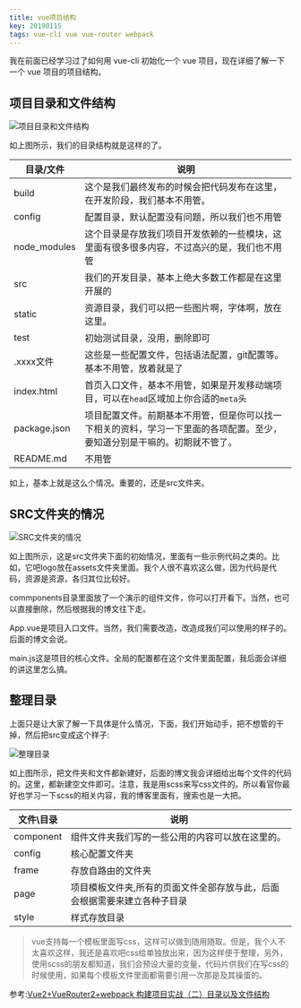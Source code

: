 ```yaml
---
title: vue项目结构
key: 20190115
tags: vue-cli vue vue-router webpack
---
```


我在前面已经学习过了如何用 vue-cli 初始化一个 vue 项目，现在详细了解一下一个 vue 项目的项目结构。

<!--more-->

## 项目目录和文件结构

![项目目录和文件结构](https://wx1.sinaimg.cn/large/a5caea9fgy1g1746ordilj20820aw74h.jpg)

如上图所示，我们的目录结构就是这样的了。

<div class="table-box"><table>
<thead>
<tr>
  <th>目录/文件</th>
  <th>说明</th>
</tr>
</thead>
<tbody><tr>
  <td>build</td>
  <td>这个是我们最终发布的时候会把代码发布在这里，在开发阶段，我们基本不用管。</td>
</tr>
<tr>
  <td>config</td>
  <td>配置目录，默认配置没有问题，所以我们也不用管</td>
</tr>
<tr>
  <td>node_modules</td>
  <td>这个目录是存放我们项目开发依赖的一些模块，这里面有很多很多内容，不过高兴的是，我们也不用管</td>
</tr>
<tr>
  <td>src</td>
  <td>我们的开发目录，基本上绝大多数工作都是在这里开展的</td>
</tr>
<tr>
  <td>static</td>
  <td>资源目录，我们可以把一些图片啊，字体啊，放在这里。</td>
</tr>
<tr>
  <td>test</td>
  <td>初始测试目录，没用，删除即可</td>
</tr>
<tr>
  <td>.xxxx文件</td>
  <td>这些是一些配置文件，包括语法配置，git配置等。基本不用管，放着就是了</td>
</tr>
<tr>
  <td>index.html</td>
  <td>首页入口文件，基本不用管，如果是开发移动端项目，可以在<code>head</code>区域加上你合适的<code>meta</code>头</td>
</tr>
<tr>
  <td>package.json</td>
  <td>项目配置文件。前期基本不用管，但是你可以找一下相关的资料，学习一下里面的各项配置。至少，要知道分别是干嘛的。初期就不管了。</td>
</tr>
<tr>
  <td>README.md</td>
  <td>不用管</td>
</tr>
</tbody>
</table>
</div>

如上，基本上就是这么个情况。重要的，还是src文件夹。

## SRC文件夹的情况

![SRC文件夹的情况](https://wx1.sinaimg.cn/large/a5caea9fgy1g174d9xhxyj208g05raa1.jpg)

如上图所示，这是src文件夹下面的初始情况，里面有一些示例代码之类的。比如，它吧logo放在assets文件夹里面。我个人很不喜欢这么做，因为代码是代码，资源是资源，各归其位比较好。

commponents目录里面放了一个演示的组件文件，你可以打开看下。当然，也可以直接删除，然后根据我的博文往下走。

App.vue是项目入口文件。当然，我们需要改造，改造成我们可以使用的样子的。后面的博文会说。

main.js这是项目的核心文件。全局的配置都在这个文件里面配置，我后面会详细的讲这里怎么搞。

## 整理目录

上面只是让大家了解一下具体是什么情况，下面，我们开始动手，把不想管的干掉，然后把src变成这个样子:

![整理目录](https://wx1.sinaimg.cn/large/a5caea9fgy1g174nwvbxsj208j0cv3yq.jpg)

如上图所示，把文件夹和文件都新建好，后面的博文我会详细给出每个文件的代码的。这里，都新建空文件即可。注意，我是用scss来写css文件的。所以看官你最好也学习一下scss的相关内容，我的博客里面有，搜索也是一大把。

<div class="table-box"><table>
<thead>
<tr>
  <th>文件\目录</th>
  <th>说明</th>
</tr>
</thead>
<tbody><tr>
  <td>component</td>
  <td>组件文件夹我们写的一些公用的内容可以放在这里的。</td>
</tr>
<tr>
  <td>config</td>
  <td>核心配置文件夹</td>
</tr>
<tr>
  <td>frame</td>
  <td>存放自路由的文件夹</td>
</tr>
<tr>
  <td>page</td>
  <td>项目模板文件夹,所有的页面文件全部存放与此，后面会根据需要来建立各种子目录</td>
</tr>
<tr>
  <td>style</td>
  <td>样式存放目录</td>
</tr>
</tbody>
</table>
</div>

>vue支持每一个模板里面写css，这样可以做到随用随取。但是，我个人不太喜欢这样，我还是喜欢吧css给单独放出来，因为这样便于整理，另外，使用scss的朋友都知道，我们会预设大量的变量，代码片供我们在写css的时候使用，如果每个模板文件里面都需要引用一次那是及其操蛋的。

参考:[Vue2+VueRouter2+webpack 构建项目实战（二）目录以及文件结构](http://blog.csdn.net/fungleo/article/details/53171614)